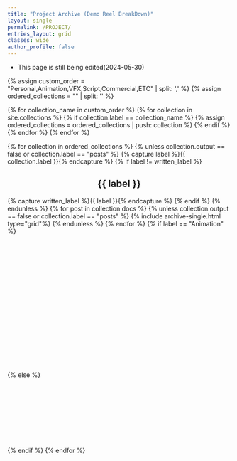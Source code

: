 ```yaml
---
title: "Project Archive (Demo Reel BreakDown)"
layout: single
permalink: /PROJECT/
entries_layout: grid
classes: wide
author_profile: false
---
```

- This page is still being edited(2024-05-30)

{% assign custom_order = "Personal,Animation,VFX,Script,Commercial,ETC" | split: ',' %}
{% assign ordered_collections = "" | split: '' %}

{% for collection_name in custom_order %}
  {% for collection in site.collections %}
    {% if collection.label == collection_name %}
      {% assign ordered_collections = ordered_collections | push: collection %}
    {% endif %}
  {% endfor %}
{% endfor %}

{% for collection in ordered_collections %}
  {% unless collection.output == false or collection.label == "posts" %}
  {% capture label %}{{ collection.label }}{% endcapture %}
  {% if label != written_label %}
  <h2 id="{{ label | slugify }}" class="archive__subtitle" align="center">{{ label }}</h2>
  {% capture written_label %}{{ label }}{% endcapture %}
  {% endif %}
  {% endunless %}
  {% for post in collection.docs %}
    {% unless collection.output == false or collection.label == "posts" %}
    {% include archive-single.html type="grid"%}
    {% endunless %}
  {% endfor %}
  {% if label == "Animation" %}
  <br><br><br><br><br><br><br><br><br><br><br><br><br><br><br><br><br><br><br>
  {% else %}
  <br><br><br><br><br><br><br><br><br><br>
  {% endif %}
{% endfor %}
